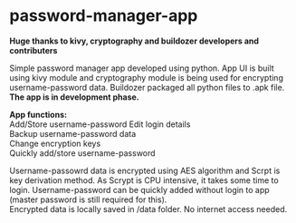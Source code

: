 # password-manager-app

**Huge thanks to kivy, cryptography and buildozer developers and contributers**

Simple password manager app developed using python. App UI is built using kivy module and cryptography module is being used for encrypting username-password data. Buildozer packaged all python files to .apk file.
**The app is in development phase.**  

**App functions:**  
Add/Store username-password 
Edit login details  
Backup username-password data  
Change encryption keys   
Quickly add/store username-password

Username-passowrd data is encrypted using AES algorithm and Scrpt is key derivation method. As Scrypt is CPU intensive, it takes some time to login. Username-password can be quickly added without login to app (master password is still required for this).   
Encrypted data is locally saved in /data folder. No internet access needed.
